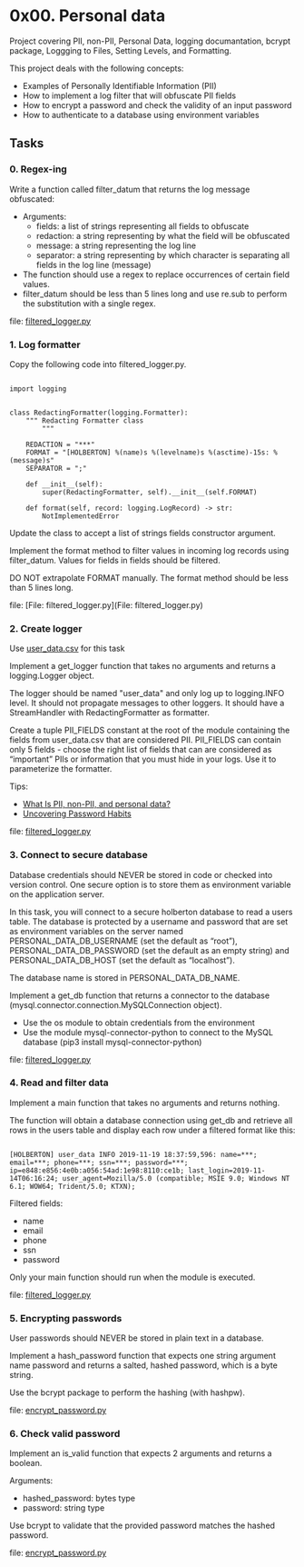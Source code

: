 # 0x00. Personal data

Project covering PII, non-PII, Personal Data, logging documantation, bcrypt package, Loggging to Files, Setting Levels, and Formatting.

This project deals with the following concepts:

   + Examples of Personally Identifiable Information (PII)
   + How to implement a log filter that will obfuscate PII fields
   + How to encrypt a password and check the validity of an input password
   + How to authenticate to a database using environment variables

## Tasks

### 0. Regex-ing
Write a function called filter_datum that returns the log message obfuscated:

   + Arguments:
       + fields: a list of strings representing all fields to obfuscate
       + redaction: a string representing by what the field will be obfuscated
       + message: a string representing the log line
       + separator: a string representing by which character is separating all fields in the log line (message)
   + The function should use a regex to replace occurrences of certain field values.
   + filter_datum should be less than 5 lines long and use re.sub to perform the substitution with a single regex.

file: [filtered_logger.py](filtered_logger.py)


### 1. Log formatter
Copy the following code into filtered_logger.py.

<pre><code>
import logging


class RedactingFormatter(logging.Formatter):
    """ Redacting Formatter class
        """

    REDACTION = "***"
    FORMAT = "[HOLBERTON] %(name)s %(levelname)s %(asctime)-15s: %(message)s"
    SEPARATOR = ";"

    def __init__(self):
        super(RedactingFormatter, self).__init__(self.FORMAT)

    def format(self, record: logging.LogRecord) -> str:
        NotImplementedError
</code></pre>

Update the class to accept a list of strings fields constructor argument.

Implement the format method to filter values in incoming log records using filter_datum. Values for fields in fields should be filtered.

DO NOT extrapolate FORMAT manually. The format method should be less than 5 lines long.

file: [File: filtered_logger.py](File: filtered_logger.py)


### 2. Create logger
Use [user_data.csv](https://intranet.alxswe.com/rltoken/cVQXXtttuAobcFjYFKZTow) for this task

Implement a get_logger function that takes no arguments and returns a logging.Logger object.

The logger should be named "user_data" and only log up to logging.INFO level. It should not propagate messages to other loggers. It should have a StreamHandler with RedactingFormatter as formatter.

Create a tuple PII_FIELDS constant at the root of the module containing the fields from user_data.csv that are considered PII. PII_FIELDS can contain only 5 fields - choose the right list of fields that can are considered as “important” PIIs or information that you must hide in your logs. Use it to parameterize the formatter.

Tips:

   + [What Is PII, non-PII, and personal data?](https://intranet.alxswe.com/rltoken/jf71oYqiETchcVhPzQVnyg)
   + [Uncovering Password Habits](https://intranet.alxswe.com/rltoken/HznI8kpvBxdnRM92BRoUmQ)

file: [filtered_logger.py](filtered_logger.py)


### 3. Connect to secure database
Database credentials should NEVER be stored in code or checked into version control. One secure option is to store them as environment variable on the application server.

In this task, you will connect to a secure holberton database to read a users table. The database is protected by a username and password that are set as environment variables on the server named PERSONAL_DATA_DB_USERNAME (set the default as “root”), PERSONAL_DATA_DB_PASSWORD (set the default as an empty string) and PERSONAL_DATA_DB_HOST (set the default as “localhost”).

The database name is stored in PERSONAL_DATA_DB_NAME.

Implement a get_db function that returns a connector to the database (mysql.connector.connection.MySQLConnection object).

   + Use the os module to obtain credentials from the environment
   + Use the module mysql-connector-python to connect to the MySQL database (pip3 install mysql-connector-python)

file: [filtered_logger.py](filtered_logger.py)


### 4. Read and filter data
Implement a main function that takes no arguments and returns nothing.

The function will obtain a database connection using get_db and retrieve all rows in the users table and display each row under a filtered format like this:

<pre><code>
[HOLBERTON] user_data INFO 2019-11-19 18:37:59,596: name=***; email=***; phone=***; ssn=***; password=***; ip=e848:e856:4e0b:a056:54ad:1e98:8110:ce1b; last_login=2019-11-14T06:16:24; user_agent=Mozilla/5.0 (compatible; MSIE 9.0; Windows NT 6.1; WOW64; Trident/5.0; KTXN);
</code></pre>

Filtered fields:

   + name
   + email
   + phone
   + ssn
   + password

Only your main function should run when the module is executed.

file: [filtered_logger.py](filtered_logger.py)


### 5. Encrypting passwords
User passwords should NEVER be stored in plain text in a database.

Implement a hash_password function that expects one string argument name password and returns a salted, hashed password, which is a byte string.

Use the bcrypt package to perform the hashing (with hashpw).

file: [encrypt_password.py](encrypt_password.py)


### 6. Check valid password
Implement an is_valid function that expects 2 arguments and returns a boolean.

Arguments:

   + hashed_password: bytes type
   + password: string type

Use bcrypt to validate that the provided password matches the hashed password.

file: [encrypt_password.py](encrypt_password.py)
